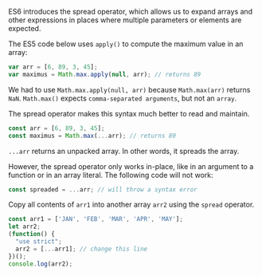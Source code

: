 ES6 introduces the spread operator, 
which allows us to expand arrays and other expressions in places where multiple parameters or elements are expected.

The ES5 code below uses `apply()` to compute the maximum value in an array:
```js
var arr = [6, 89, 3, 45];
var maximus = Math.max.apply(null, arr); // returns 89
```
We had to use `Math.max.apply(null, arr)` because `Math.max(arr)` returns `NaN`. `Math.max()` expects `comma-separated arguments`, but not an `array`.

The spread operator makes this syntax much better to read and maintain.
```js
const arr = [6, 89, 3, 45];
const maximus = Math.max(...arr); // returns 89
```
`...arr` returns an unpacked array. In other words, it spreads the array.

However, the spread operator only works in-place, like in an argument to a function or in an array literal. 
The following code will not work:
```js
const spreaded = ...arr; // will throw a syntax error
```

Copy all contents of `arr1` into another array `arr2` using the `spread` operator.

```js
const arr1 = ['JAN', 'FEB', 'MAR', 'APR', 'MAY'];
let arr2;
(function() {
  "use strict";
  arr2 = [...arr1]; // change this line
})();
console.log(arr2);
```
